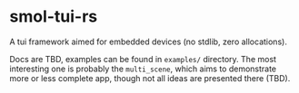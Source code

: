 # smol-tui-rs

A tui framework aimed for embedded devices (no stdlib, zero allocations).

Docs are TBD, examples can be found in `examples/` directory. The most interesting one is probably the `multi_scene`, which aims to demonstrate more or less complete app, though not all ideas are presented there (TBD).
